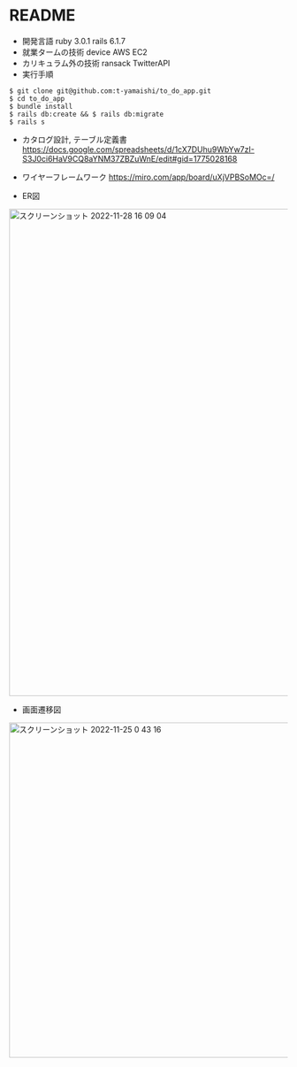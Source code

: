 # README


* 開発言語
ruby 3.0.1
rails 6.1.7
* 就業タームの技術
device
AWS EC2
* カリキュラム外の技術
ransack
TwitterAPI
* 実行手順
```
$ git clone git@github.com:t-yamaishi/to_do_app.git
$ cd to_do_app
$ bundle install
$ rails db:create && $ rails db:migrate
$ rails s
```
* カタログ設計, テーブル定義書
https://docs.google.com/spreadsheets/d/1cX7DUhu9WbYw7zI-S3J0ci6HaV9CQ8aYNM37ZBZuWnE/edit#gid=1775028168

* ワイヤーフレームワーク
https://miro.com/app/board/uXjVPBSoMOc=/
* ER図
<img width="881" alt="スクリーンショット 2022-11-28 16 09 04" src="https://user-images.githubusercontent.com/97649701/204215615-dc8098a0-31ac-48d4-89c2-68f077ad210c.png">

* 画面遷移図
<img width="606" alt="スクリーンショット 2022-11-25 0 43 16" src="https://user-images.githubusercontent.com/97649701/203823042-04089e85-50b0-4e36-ab0a-a365dfa7c08b.png">
